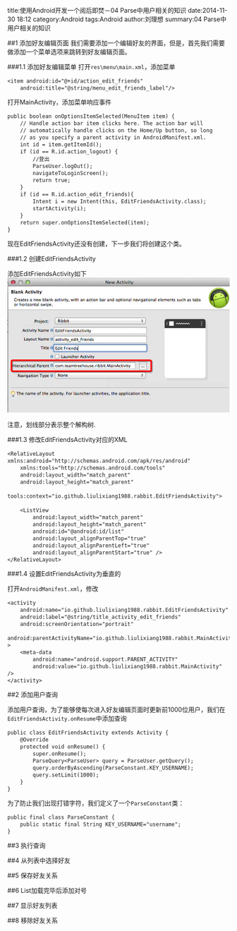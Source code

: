 title:使用Android开发一个阅后即焚－04 Parse中用户相关的知识
date:2014-11-30 18:12
category:Android
tags:Android
author:刘理想
summary:04 Parse中用户相关的知识

##1 添加好友编辑页面
我们需要添加一个编辑好友的界面，但是，首先我们需要做添加一个菜单选项来跳转到好友编辑页面。

###1.1 添加好友编辑菜单
打开`res\menu\main.xml`，添加菜单

```
<item android:id="@+id/action_edit_friends"
    android:title="@string/menu_edit_friends_label"/>
```

打开MainActivity，添加菜单响应事件

```
public boolean onOptionsItemSelected(MenuItem item) {
    // Handle action bar item clicks here. The action bar will
    // automatically handle clicks on the Home/Up button, so long
    // as you specify a parent activity in AndroidManifest.xml.
    int id = item.getItemId();
    if (id == R.id.action_logout) {
        //登出
        ParseUser.logOut();
        navigateToLoginScreen();
        return true;
    }
    if (id == R.id.action_edit_friends){
        Intent i = new Intent(this, EditFriendsActivity.class);
        startActivity(i);
    }
    return super.onOptionsItemSelected(item);
}
```

现在EditFriendsActivity还没有创建，下一步我们将创建这个类。

###1.2 创建EditFriendsActivity

添加EditFriendsActivity如下
![images](images/Snip20141130_2.png)

注意，划线部分表示整个解构树.

###1.3 修改EditFriendsActivity对应的XML

```
<RelativeLayout xmlns:android="http://schemas.android.com/apk/res/android"
    xmlns:tools="http://schemas.android.com/tools"
    android:layout_width="match_parent"
    android:layout_height="match_parent"
    tools:context="io.github.liulixiang1988.rabbit.EditFriendsActivity">

    <ListView
        android:layout_width="match_parent"
        android:layout_height="match_parent"
        android:id="@android:id/list"
        android:layout_alignParentTop="true"
        android:layout_alignParentLeft="true"
        android:layout_alignParentStart="true" />
</RelativeLayout>
```

###1.4 设置EditFriendsActivity为垂直的

打开`AndroidManifest.xml`，修改
```
<activity
    android:name="io.github.liulixiang1988.rabbit.EditFriendsActivity"
    android:label="@string/title_activity_edit_friends"
    android:screenOrientation="portrait"
    android:parentActivityName="io.github.liulixiang1988.rabbit.MainActivity" >
    <meta-data
        android:name="android.support.PARENT_ACTIVITY"
        android:value="io.github.liulixiang1988.rabbit.MainActivity" />
</activity>
```

##2 添加用户查询

添加用户查询，为了能够使每次进入好友编辑页面时更新前1000位用户，我们在`EditFriendsActivity.onResume`中添加查询

```
public class EditFriendsActivity extends Activity {
    @Override
    protected void onResume() {
        super.onResume();
        ParseQuery<ParseUser> query = ParseUser.getQuery();
        query.orderByAscending(ParseConstant.KEY_USERNAME);
        query.setLimit(1000);
    }
}
```
为了防止我们出现打错字符，我们定义了一个`ParseConstant`类：

```
public final class ParseConstant {
    public static final String KEY_USERNAME="username";
}
```



##3 执行查询

##4 从列表中选择好友

##5 保存好友关系

##6 List加载完毕后添加对号

##7 显示好友列表

##8 移除好友关系